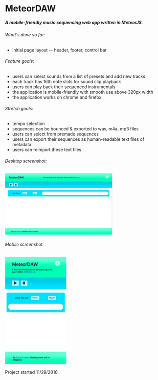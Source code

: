 # MeteorDAW

##### A mobile-friendly music sequencing web app written in MeteorJS. 

###### What's done so far:
- initial page layout -- header, footer, control bar

###### Feature goals:
- users can select sounds from a list of presets and add new tracks
- each track has 16th note slots for sound clip playback
- users can play back their sequenced instrumentals
- the application is mobile-friendly with smooth use above 320px width
- the application works on chrome and firefox

###### Stretch goals:
- tempo selection
- sequences can be bounced & exported to wav, m4a, mp3 files
- users can select from premade sequences 
- users can export their sequences as human-readable text files of metadata
- users can reimport these text files

###### Desktop screenshot:
<img src="./public/screenshots/desktopScreenshot.png" alt="App Screenshot on Desktop" width="350"/>

###### Mobile screenshot:
<img src="./public/screenshots/mobileScreenshot.png" alt="App Screenshot on Mobile" width="200"/>

Project started 11/29/2016.

